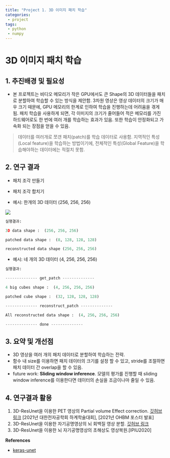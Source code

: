 ```yaml
---
title: "Project 1. 3D 이미지 패치 학습"  
categories:
 - project
tags:
 - python
 - numpy
---
```


# 3D 이미지 패치 학습

## 1. 추진배경 및 필요성

- 본 프로젝트는 비디오 메모리가 작은 GPU에서도 큰 Shape의 3D 데이터들을 패치로 분할하여 학습할 수 있는 방식을 제안함. 3차원 영상은 영상 데이터의 크기가 매우 크기 때문에, GPU 메모리의 한계로 인하여 학습을 진행하는데 어려움을 겪게 됨. 패치 학습을 사용하게 되면, 각 이미지의 크기가 줄어들어 적은 메모리를 가진 하드웨어로도 한 번에 여러 개를 학습하는 효과가 있음. 또한 학습이 안정화되고 가속화 되는 장점을 얻을 수 있음.

> 데이터를 여러개로 쪼갠 패치(patch)를 학습 데이터로 사용함.
> 지역적인 특성(Local feature)을 학습하는 방법이기에, 전체적인 특성(Global Feature)을 학습해야하는 데이터에는 적절치 못함.

## 2. 연구 결과

- 패치 조각 만들기

<script src="https://gist.github.com/wjh1065/cbf98e98fadd74bb64ce15ce922fa6b2.js"></script>

- 패치 조각 합치기

<script src="https://gist.github.com/wjh1065/c33e0506db4061f9866a72d5520c07b3.js"></script>

- 예시: 한개의 3D 데이터 (256, 256, 256)

![](https://images.velog.io/images/wjh1065/post/b847a6aa-cdb9-4307-a17b-af7324650d9a/example.png)

<script src="https://gist.github.com/wjh1065/a9a64a6d00fda8694110d7b492d51d31.js"></script>


```python
실행결과: 

3D data shape :  (256, 256, 256)

patched data shape :  (8, 128, 128, 128)

reconstructed data shape (256, 256, 256)
```

- 예시: 네 개의 3D 데이터 (4, 256, 256, 256)

<script src="https://gist.github.com/wjh1065/54337afb55c8bffc87142839d5c0875e.js"></script>

```python
실행결과: 

-------------- get_patch --------------

4 big cubes shape :  (4, 256, 256, 256)

patched cube shape :  (32, 128, 128, 128)

-------------- reconstruct_patch --------------

All reconstructed data shape :  (4, 256, 256, 256)

-------------- done --------------
```

## 3. 요약 및 개선점

- 3D 영상을 여러 개의 패치 데이터로 분할하여 학습하는 전략.
- 함수 내 size를 이용하면 패치 데이터의 크기를 설정 할 수 있고, stride를 조절하면 패치 데이터 간 overlap을 할 수 있음.
- future work: **Sliding window inference**. 
    모델의 평가를 진행할 때 sliding window inference를 이용한다면 데이터의 손실을 조금이나마 줄일 수 있음.

## 4. 연구결과 활용

1. 3D-ResUnet을 이용한 PET 영상의 Partial volume Effect correction. [깃허브 링크](https://github.com/wjh1065/PVC-of-PET-images-using-3D-ResUnet)
    [2021년 대한전자공학회 하계학술대회], [2021년 OHBM 포스터 발표] 
2. 3D-ResUnet을 이용한 자기공명영상의 뇌 회백질 영상 분할. [깃허브 링크](https://github.com/wjh1065/Gray-matter-segmentation-of-MR-images-Using-3D-ResUnet)
3. 3D-ResUnet을 이용한 뇌 자기공명영상의 초해상도 영상복원.[IPIU2020]

**References**

  * [keras-unet](https://github.com/karolzak/keras-unet.git)